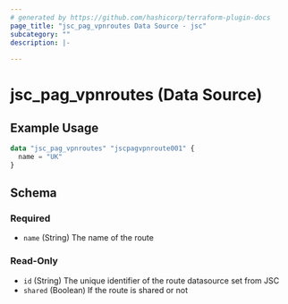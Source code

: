 ```yaml
---
# generated by https://github.com/hashicorp/terraform-plugin-docs
page_title: "jsc_pag_vpnroutes Data Source - jsc"
subcategory: ""
description: |-
  
---
```


# jsc_pag_vpnroutes (Data Source)



## Example Usage

```terraform
data "jsc_pag_vpnroutes" "jscpagvpnroute001" {
  name = "UK"
}
```

<!-- schema generated by tfplugindocs -->
## Schema

### Required

- `name` (String) The name of the route

### Read-Only

- `id` (String) The unique identifier of the route datasource set from JSC
- `shared` (Boolean) If the route is shared or not
